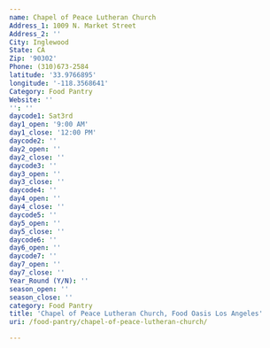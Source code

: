 ```yaml
---
name: Chapel of Peace Lutheran Church
Address_1: 1009 N. Market Street
Address_2: ''
City: Inglewood
State: CA
Zip: '90302'
Phone: (310)673-2584
latitude: '33.9766895'
longitude: '-118.3568641'
Category: Food Pantry
Website: ''
'': ''
daycode1: Sat3rd
day1_open: '9:00 AM'
day1_close: '12:00 PM'
daycode2: ''
day2_open: ''
day2_close: ''
daycode3: ''
day3_open: ''
day3_close: ''
daycode4: ''
day4_open: ''
day4_close: ''
daycode5: ''
day5_open: ''
day5_close: ''
daycode6: ''
day6_open: ''
daycode7: ''
day7_open: ''
day7_close: ''
Year_Round (Y/N): ''
season_open: ''
season_close: ''
category: Food Pantry
title: 'Chapel of Peace Lutheran Church, Food Oasis Los Angeles'
uri: /food-pantry/chapel-of-peace-lutheran-church/

---
```

